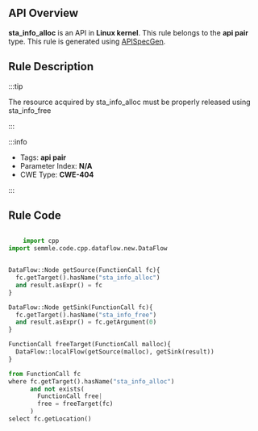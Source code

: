---
---


## API Overview
**sta_info_alloc** is an API in **Linux kernel**. This rule belongs to the **api pair** type. This rule is generated using [APISpecGen](../../tools/APISpecGen).
## Rule Description

:::tip

The resource acquired by sta_info_alloc must be properly released using sta_info_free

:::

:::info

- Tags: **api pair**
- Parameter Index: **N/A**
- CWE Type: **CWE-404**

:::

## Rule Code
```python

    import cpp
import semmle.code.cpp.dataflow.new.DataFlow


DataFlow::Node getSource(FunctionCall fc){
  fc.getTarget().hasName("sta_info_alloc")
  and result.asExpr() = fc
}

DataFlow::Node getSink(FunctionCall fc){
  fc.getTarget().hasName("sta_info_free")
  and result.asExpr() = fc.getArgument(0)
}

FunctionCall freeTarget(FunctionCall malloc){
  DataFlow::localFlow(getSource(malloc), getSink(result))
}

from FunctionCall fc
where fc.getTarget().hasName("sta_info_alloc")
      and not exists(
        FunctionCall free| 
        free = freeTarget(fc)
      )
select fc.getLocation()

    
```